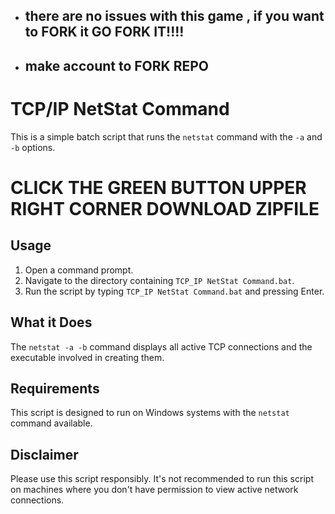 - ##   there are no issues with this game , if you want to FORK it GO FORK IT!!!!
- ##   make account to FORK REPO

# TCP/IP NetStat Command 

This is a simple batch script that runs the `netstat` command with the `-a` and `-b` options.



# CLICK THE GREEN BUTTON UPPER RIGHT CORNER DOWNLOAD ZIPFILE


## Usage

1. Open a command prompt.
2. Navigate to the directory containing `TCP_IP NetStat Command.bat`.
3. Run the script by typing `TCP_IP NetStat Command.bat` and pressing Enter.

## What it Does

The `netstat -a -b` command displays all active TCP connections and the executable involved in creating them.

## Requirements

This script is designed to run on Windows systems with the `netstat` command available.

## Disclaimer

Please use this script responsibly. It's not recommended to run this script on machines where you don't have permission to view active network connections.
